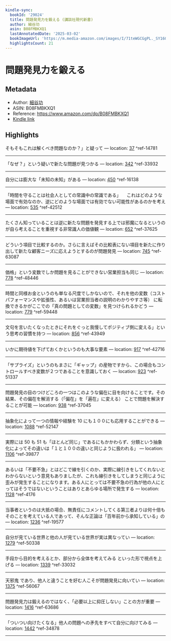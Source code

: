 ```yaml
---
kindle-sync:
  bookId: '29024'
  title: 問題発見力を鍛える (講談社現代新書)
  author: 細谷功
  asin: B08FMBKXQ1
  lastAnnotatedDate: '2025-03-02'
  bookImageUrl: 'https://m.media-amazon.com/images/I/71teWGCGgPL._SY160.jpg'
  highlightsCount: 21
---
```

# 問題発見力を鍛える
## Metadata
* Author: [細谷功](https://www.amazon.comundefined)
* ASIN: B08FMBKXQ1
* Reference: https://www.amazon.com/dp/B08FMBKXQ1
* [Kindle link](kindle://book?action=open&asin=B08FMBKXQ1)

## Highlights
そもそもこれは解くべき問題なのか？」と疑って — location: [37](kindle://book?action=open&asin=B08FMBKXQ1&location=37) ^ref-14781

---
「なぜ？」という疑いで新たな問題が見つかる — location: [342](kindle://book?action=open&asin=B08FMBKXQ1&location=342) ^ref-33932

---
自分には膨大な「未知の未知」がある — location: [450](kindle://book?action=open&asin=B08FMBKXQ1&location=450) ^ref-16138

---
「時間を守ることは社会人としての常識中の常識である」 　これはどのような場面で有効なのか、逆にどのような場面では有効でない可能性があるのかを考え — location: [535](kindle://book?action=open&asin=B08FMBKXQ1&location=535) ^ref-42512

---
たくさん知っていることは逆に新たな問題を発見する上では邪魔になるというのが自ら考えることを重視する非常識人の価値観 — location: [652](kindle://book?action=open&asin=B08FMBKXQ1&location=652) ^ref-37625

---
どういう項目で比較するのか。さらに言えばその比較表にない項目を新たに作り出して新たな顧客ニーズに応えようとするのが問題発見 — location: [745](kindle://book?action=open&asin=B08FMBKXQ1&location=745) ^ref-63087

---
価格」という変数でしか問題を見ることができない営業担当も同じ — location: [778](kindle://book?action=open&asin=B08FMBKXQ1&location=778) ^ref-48446

---
時間と同様お金というのも単なる尺度でしかないので、それを他の変数（コストパフォーマンスや拡張性、あるいは営業担当者の説明のわかりやすさ等） に転換できるかがここでの「真の問題としての変数」を見つけられるかどう — location: [779](kindle://book?action=open&asin=B08FMBKXQ1&location=779) ^ref-59448

---
文句を言いたくなったときにそれをぐっと我慢してポジティブ側に変える」という思考の習慣を持つ — location: [856](kindle://book?action=open&asin=B08FMBKXQ1&location=856) ^ref-43949

---
いかに期待値を下げておくかというのも大事な要素 — location: [917](kindle://book?action=open&asin=B08FMBKXQ1&location=917) ^ref-42716

---
「サプライズ」というのもまさに「ギャップ」の産物ですから、この場合もコントロールすべき変数が２つであることを意識しておく — location: [923](kindle://book?action=open&asin=B08FMBKXQ1&location=923) ^ref-51337

---
問題発見の目のつけどころの一つはこのような偏在に目を向けることです。その結果、その偏在を解消する（「偏在」を「遍在」に変える） ことで問題を解決することが可能 — location: [938](kindle://book?action=open&asin=B08FMBKXQ1&location=938) ^ref-37045

---
抽象化によって一つの情報や経験を 10 にも１００にも応用することができる — location: [1088](kindle://book?action=open&asin=B08FMBKXQ1&location=1088) ^ref-52147

---
実際には 50 も 51 も「ほとんど同じ」であるにもかかわらず、分類という抽象化によってその違いは「１と１００の違いと同じように扱われる」 — location: [1106](kindle://book?action=open&asin=B08FMBKXQ1&location=1106) ^ref-39877

---
あるいは「不要不急」とはどこで線を引くのか、実際に線引きをしてくれないとわからないという意見もありましたが、これも線引きをしてしまうと同じように歪みが発生することになります。ある人にとっては不要不急の行為が他の人にとってはそうではないということはありとあらゆる場所で発生する — location: [1128](kindle://book?action=open&asin=B08FMBKXQ1&location=1128) ^ref-4176

---
当事者というのは大抵の場合、無責任にコメントしてくる第三者よりは何十倍もそのことを考えている人であって、そんな正論は「百年前から承知している」の — location: [1236](kindle://book?action=open&asin=B08FMBKXQ1&location=1236) ^ref-19577

---
自分が見ている世界と他の人が見ている世界が実は異なってい — location: [1279](kindle://book?action=open&asin=B08FMBKXQ1&location=1279) ^ref-50338

---
手段から目的を考えるとか、部分から全体を考えてみる といった形で視点を上げる — location: [1339](kindle://book?action=open&asin=B08FMBKXQ1&location=1339) ^ref-33032

---
天邪鬼 であり、他人と違うことを好む人こそが問題発見に向いてい — location: [1375](kindle://book?action=open&asin=B08FMBKXQ1&location=1375) ^ref-56067

---
問題発見力は鍛えるのではなく、「必要以上に抑圧しない」ことの方が重要 — location: [1416](kindle://book?action=open&asin=B08FMBKXQ1&location=1416) ^ref-63686

---
「ついつい向けたくなる」他人の問題への矛先をすべて自分に向けてみる — location: [1442](kindle://book?action=open&asin=B08FMBKXQ1&location=1442) ^ref-34878

---
